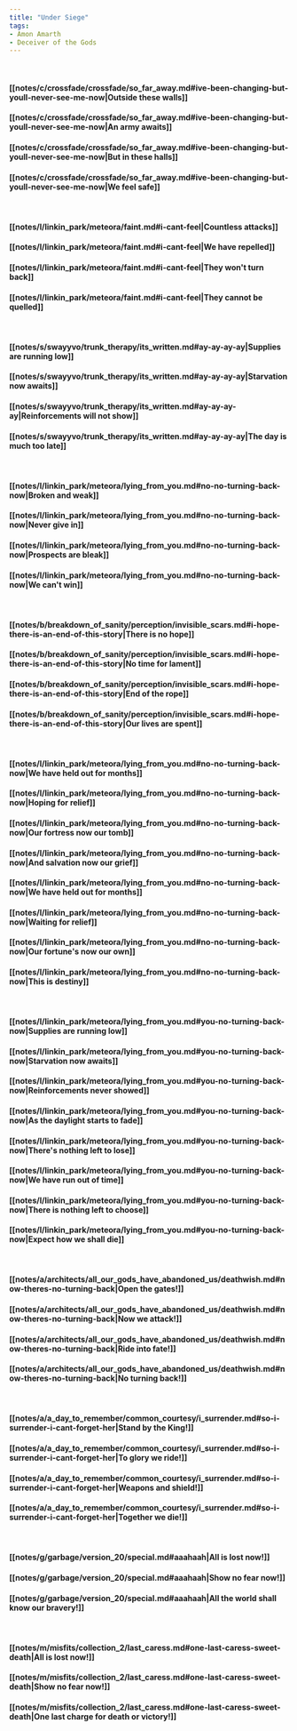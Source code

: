 ```yaml
---
title: "Under Siege"
tags:
- Amon Amarth
- Deceiver of the Gods
---
```

&nbsp;
#### [[notes/c/crossfade/crossfade/so_far_away.md#ive-been-changing-but-youll-never-see-me-now|Outside these walls]]
#### [[notes/c/crossfade/crossfade/so_far_away.md#ive-been-changing-but-youll-never-see-me-now|An army awaits]]
#### [[notes/c/crossfade/crossfade/so_far_away.md#ive-been-changing-but-youll-never-see-me-now|But in these halls]]
#### [[notes/c/crossfade/crossfade/so_far_away.md#ive-been-changing-but-youll-never-see-me-now|We feel safe]]
&nbsp;
#### [[notes/l/linkin_park/meteora/faint.md#i-cant-feel|Countless attacks]]
#### [[notes/l/linkin_park/meteora/faint.md#i-cant-feel|We have repelled]]
#### [[notes/l/linkin_park/meteora/faint.md#i-cant-feel|They won't turn back]]
#### [[notes/l/linkin_park/meteora/faint.md#i-cant-feel|They cannot be quelled]]
&nbsp;
#### [[notes/s/swayyvo/trunk_therapy/its_written.md#ay-ay-ay-ay|Supplies are running low]]
#### [[notes/s/swayyvo/trunk_therapy/its_written.md#ay-ay-ay-ay|Starvation now awaits]]
#### [[notes/s/swayyvo/trunk_therapy/its_written.md#ay-ay-ay-ay|Reinforcements will not show]]
#### [[notes/s/swayyvo/trunk_therapy/its_written.md#ay-ay-ay-ay|The day is much too late]]
&nbsp;
#### [[notes/l/linkin_park/meteora/lying_from_you.md#no-no-turning-back-now|Broken and weak]]
#### [[notes/l/linkin_park/meteora/lying_from_you.md#no-no-turning-back-now|Never give in]]
#### [[notes/l/linkin_park/meteora/lying_from_you.md#no-no-turning-back-now|Prospects are bleak]]
#### [[notes/l/linkin_park/meteora/lying_from_you.md#no-no-turning-back-now|We can't win]]
&nbsp;
#### [[notes/b/breakdown_of_sanity/perception/invisible_scars.md#i-hope-there-is-an-end-of-this-story|There is no hope]]
#### [[notes/b/breakdown_of_sanity/perception/invisible_scars.md#i-hope-there-is-an-end-of-this-story|No time for lament]]
#### [[notes/b/breakdown_of_sanity/perception/invisible_scars.md#i-hope-there-is-an-end-of-this-story|End of the rope]]
#### [[notes/b/breakdown_of_sanity/perception/invisible_scars.md#i-hope-there-is-an-end-of-this-story|Our lives are spent]]
&nbsp;
#### [[notes/l/linkin_park/meteora/lying_from_you.md#no-no-turning-back-now|We have held out for months]]
#### [[notes/l/linkin_park/meteora/lying_from_you.md#no-no-turning-back-now|Hoping for relief]]
#### [[notes/l/linkin_park/meteora/lying_from_you.md#no-no-turning-back-now|Our fortress now our tomb]]
#### [[notes/l/linkin_park/meteora/lying_from_you.md#no-no-turning-back-now|And salvation now our grief]]
#### [[notes/l/linkin_park/meteora/lying_from_you.md#no-no-turning-back-now|We have held out for months]]
#### [[notes/l/linkin_park/meteora/lying_from_you.md#no-no-turning-back-now|Waiting for relief]]
#### [[notes/l/linkin_park/meteora/lying_from_you.md#no-no-turning-back-now|Our fortune's now our own]]
#### [[notes/l/linkin_park/meteora/lying_from_you.md#no-no-turning-back-now|This is destiny]]
&nbsp;
#### [[notes/l/linkin_park/meteora/lying_from_you.md#you-no-turning-back-now|Supplies are running low]]
#### [[notes/l/linkin_park/meteora/lying_from_you.md#you-no-turning-back-now|Starvation now awaits]]
#### [[notes/l/linkin_park/meteora/lying_from_you.md#you-no-turning-back-now|Reinforcements never showed]]
#### [[notes/l/linkin_park/meteora/lying_from_you.md#you-no-turning-back-now|As the daylight starts to fade]]
#### [[notes/l/linkin_park/meteora/lying_from_you.md#you-no-turning-back-now|There's nothing left to lose]]
#### [[notes/l/linkin_park/meteora/lying_from_you.md#you-no-turning-back-now|We have run out of time]]
#### [[notes/l/linkin_park/meteora/lying_from_you.md#you-no-turning-back-now|There is nothing left to choose]]
#### [[notes/l/linkin_park/meteora/lying_from_you.md#you-no-turning-back-now|Expect how we shall die]]
&nbsp;
#### [[notes/a/architects/all_our_gods_have_abandoned_us/deathwish.md#now-theres-no-turning-back|Open the gates!]]
#### [[notes/a/architects/all_our_gods_have_abandoned_us/deathwish.md#now-theres-no-turning-back|Now we attack!]]
#### [[notes/a/architects/all_our_gods_have_abandoned_us/deathwish.md#now-theres-no-turning-back|Ride into fate!]]
#### [[notes/a/architects/all_our_gods_have_abandoned_us/deathwish.md#now-theres-no-turning-back|No turning back!]]
&nbsp;
#### [[notes/a/a_day_to_remember/common_courtesy/i_surrender.md#so-i-surrender-i-cant-forget-her|Stand by the King!]]
#### [[notes/a/a_day_to_remember/common_courtesy/i_surrender.md#so-i-surrender-i-cant-forget-her|To glory we ride!]]
#### [[notes/a/a_day_to_remember/common_courtesy/i_surrender.md#so-i-surrender-i-cant-forget-her|Weapons and shield!]]
#### [[notes/a/a_day_to_remember/common_courtesy/i_surrender.md#so-i-surrender-i-cant-forget-her|Together we die!]]
&nbsp;
#### [[notes/g/garbage/version_20/special.md#aaahaah|All is lost now!]]
#### [[notes/g/garbage/version_20/special.md#aaahaah|Show no fear now!]]
#### [[notes/g/garbage/version_20/special.md#aaahaah|All the world shall know our bravery!]]
&nbsp;
#### [[notes/m/misfits/collection_2/last_caress.md#one-last-caress-sweet-death|All is lost now!]]
#### [[notes/m/misfits/collection_2/last_caress.md#one-last-caress-sweet-death|Show no fear now!]]
#### [[notes/m/misfits/collection_2/last_caress.md#one-last-caress-sweet-death|One last charge for death or victory!]]

